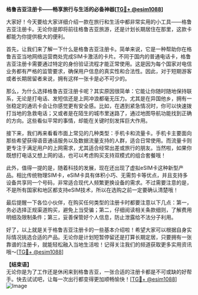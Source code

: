 **格鲁吉亚注册卡——畅享旅行与生活的必备神器[[TG💪+ @esim1088](https://t.me/s/esim1088)]**

大家好！今天要给大家详细介绍一款在旅行和生活中都非常实用的小工具——格鲁吉亚注册卡。无论你是即将前往格鲁吉亚旅游，还是计划长期居住在那里，这款卡都能为你提供极大的便利。

首先，让我们来了解一下什么是格鲁吉亚注册卡。简单来说，它是一种帮助你在格鲁吉亚当地网络运营商处完成SIM卡激活的卡片。不同于国内的普通电话卡，格鲁吉亚注册卡需要通过特定的身份验证流程才能正常使用。这是因为每个国家对电信业务都有严格的监管要求，确保用户信息的真实性和合法性。因此，对于短期游客或者长期居留者来说，拥有这样一张卡是必不可少的。

那么，为什么选择格鲁吉亚注册卡呢？其实原因很简单：它能让你随时随地保持联系，无论是打电话、发短信还是上网冲浪都毫无压力。尤其是在异国他乡，拥有一张稳定的通讯卡会让你感觉更有安全感。比如，在遇到紧急情况时，你可以快速拨打当地的急救电话；又或者是在陌生的城市里迷路了，通过地图导航功能找到正确的方向。这些看似平常的事情，却能在关键时刻发挥巨大作用。

接下来，我们再来看看市面上常见的几种类型：手机卡和流量卡。手机卡主要面向那些希望获得语音通话服务以及数据流量支持的人群，适合日常使用。而流量卡则更专注于满足用户的上网需求，尤其适合经常出差或旅行的朋友。当然啦，如果你既想打电话又想上网的话，也可以考虑购买支持双模式的组合套餐哦！

此外，值得一提的是，随着科技的发展，现在还出现了虚拟eSIM卡这种新型产品。相比传统物理SIM卡，eSIM卡具有体积小巧、无需剪卡等优点，并且支持多设备共享同一个号码，非常适合现代人频繁更换设备的需求。不过需要注意的是，不是所有国家和地区都支持eSIM技术，所以在选购之前一定要确认清楚哦！

最后提醒一下各位小伙伴，在购买任何类型的注册卡时都要注意以下几点：第一，务必选择正规渠道购买，避免上当受骗；第二，仔细阅读相关条款细则，了解费用明细及限制条件；第三，妥善保管好个人信息，防止泄露给不法分子利用。

好了，以上就是关于格鲁吉亚注册卡的一些基本介绍啦！希望大家可以根据自身实际情况挑选合适的产品。无论你是计划短暂停留还是打算长期定居，只要拥有一张靠谱的注册卡，就能轻松融入当地生活啦！记得关注我们的频道获取更多实用资讯哦～[[TG💪+ @esim1088](https://t.me/s/esim1088)]

**【结束语】**  
无论你是为了工作还是休闲来到格鲁吉亚，一张合适的注册卡都是不可或缺的好帮手。快去试试吧，让每一次出行都变得更加顺畅愉快！[[TG💪+ @esim1088](https://t.me/s/esim1088)]  
![Image](https://i.postimg.cc/4NQfJmqS/Snipaste-2025-05-13-00-14-12.png)